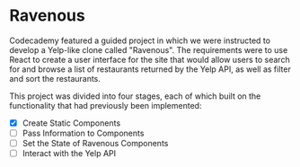 # Ravenous

Codecademy featured a guided project in which we were instructed to develop a Yelp-like clone called "Ravenous". The requirements were to use React to create a user interface for the site that would allow users to search for and browse a list of restaurants returned by the Yelp API, as well as filter and sort the restaurants.

This project was divided into four stages, each of which built on the functionality that had previously been implemented:

- [x] Create Static Components
- [ ] Pass Information to Components
- [ ] Set the State of Ravenous Components
- [ ] Interact with the Yelp API
